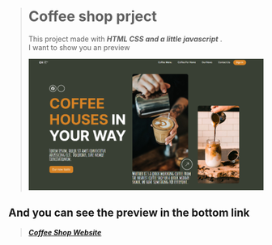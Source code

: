>
># **Coffee shop prject**
>
>This project made with ***HTML CSS and a little javascript*** .\
>I want to show you an preview
>
>
>![preview image](./Image/Screenshot%202024-10-22%20180413.png)
>
>
## And you can see the preview in the bottom link
>[***Coffee Shop Website***](https://amirhasanfiroozi.github.io/html-css-javascript-coffeeShop/)